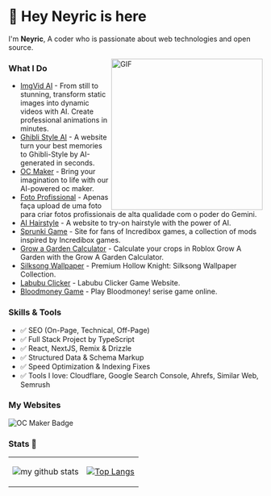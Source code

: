 # 👋 Hey Neyric is here

I'm **Neyric**, A coder who is passionate about web technologies and open source.

<img align="right" alt="GIF" src="https://media.giphy.com/media/SWoSkN6DxTszqIKEqv/giphy.gif" height="300" />

### What I Do
- [ImgVid AI](https://imgvid.app) - From still to stunning, transform static images into dynamic videos with AI. Create professional animations in minutes.
- [Ghibli Style AI](https://ghiblistyleai.app) - A website turn your best memories to Ghibli-Style by AI-generated in seconds.
- [OC Maker](https://ocmaker.app) - Bring your imagination to life with our AI-powered oc maker.
- [Foto Profissional](https://fotoprofissional.app/) - Apenas faça upload de uma foto para criar fotos profissionais de alta qualidade com o poder do Gemini.
- [AI Hairstyle](https://hairroom.app) - A website to try-on hairstyle with the power of AI.
- [Sprunki Game](https://sprunki.art) - Site for fans of Incredibox games, a collection of mods inspired by Incredibox games.
- [Grow a Garden Calculator](https://growagarden-calculator.info) - Calculate your crops in Roblox Grow A Garden with the Grow A Garden Calculator.
- [Silksong Wallpaper](https://silksongwallpaper.pics/) - Premium Hollow Knight: Silksong Wallpaper Collection.
- [Labubu Clicker](https://labubu-clicker.lol/) - Labubu Clicker Game Website.
- [Bloodmoney Game](https://bloodmoney-game.app/) - Play Bloodmoney! serise game online.

### Skills & Tools

* ✅ SEO (On-Page, Technical, Off-Page)
* ✅ Full Stack Project by TypeScript
* ✅ React, NextJS, Remix & Drizzle
* ✅ Structured Data & Schema Markup
* ✅ Speed Optimization & Indexing Fixes
* ✅ Tools I love: Cloudflare, Google Search Console, Ahrefs, Similar Web, Semrush

### My Websites

![OC Maker Badge](https://frogdr.com/ocmaker.app/badge-white.svg)

### Stats 🌱

<table cellspacing="0" cellpadding="0" style="border: none">
  <tr>
    <td>
      
![my github stats](https://github-readme-stats.vercel.app/api?username=neyric&show_icons=true&theme=radical&hide_border=true&hide=contribs,prs)
    </td>
    <td>
      
[![Top Langs](https://github-readme-stats.vercel.app/api/top-langs/?username=neyric&layout=compact)](https://github.com/anuraghazra/github-readme-stats)  
    </td>
  </tr> 
</table>
    
<!--
**neyric/neyric** is a ✨ _special_ ✨ repository because its `README.md` (this file) appears on your GitHub profile.

Here are some ideas to get you started:

- 🔭 I’m currently working on ...
- 🌱 I’m currently learning ...
- 👯 I’m looking to collaborate on ...
- 🤔 I’m looking for help with ...
- 💬 Ask me about ...
- 📫 How to reach me: ...
- 😄 Pronouns: ...
- ⚡ Fun fact: ...
-->
